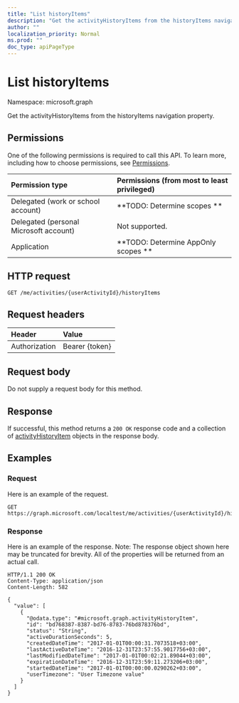 ```yaml
---
title: "List historyItems"
description: "Get the activityHistoryItems from the historyItems navigation property."
author: ""
localization_priority: Normal
ms.prod: ""
doc_type: apiPageType
---
```


# List historyItems

Namespace: microsoft.graph

Get the activityHistoryItems from the historyItems navigation property.

## Permissions
One of the following permissions is required to call this API. To learn more, including how to choose permissions, see [Permissions](/concepts/permissions-reference.md).

|Permission type|Permissions (from most to least privileged)|
|:---|:---|
|Delegated (work or school account)|**TODO: Determine scopes **|
|Delegated (personal Microsoft account)|Not supported.|
|Application|**TODO: Determine AppOnly scopes **|

## HTTP request
<!-- {
  "blockType": "ignored"
}
-->
``` http
GET /me/activities/{userActivityId}/historyItems
```

## Request headers
|Header|Value|
|:---|:---|
|Authorization|Bearer {token}|

## Request body
Do not supply a request body for this method.

## Response
If successful, this method returns a `200 OK` response code and a collection of [activityHistoryItem](../resources/activityhistoryitem.md) objects in the response body.

## Examples

### Request
Here is an example of the request.
<!-- {
  "blockType": "request",
  "name": "get_activityhistoryitem"
}
-->
``` http
GET https://graph.microsoft.com/localtest/me/activities/{userActivityId}/historyItems
```

### Response
Here is an example of the response. Note: The response object shown here may be truncated for brevity. All of the properties will be returned from an actual call.
<!-- {
  "blockType": "response",
  "truncated": true,
  "@odata.type": "collection(microsoft.graph.activityhistoryitem)"
}
-->
``` http
HTTP/1.1 200 OK
Content-Type: application/json
Content-Length: 582

{
  "value": [
    {
      "@odata.type": "#microsoft.graph.activityHistoryItem",
      "id": "bd768387-8387-bd76-8783-76bd878376bd",
      "status": "String",
      "activeDurationSeconds": 5,
      "createdDateTime": "2017-01-01T00:00:31.7073518+03:00",
      "lastActiveDateTime": "2016-12-31T23:57:55.9017756+03:00",
      "lastModifiedDateTime": "2017-01-01T00:02:21.89044+03:00",
      "expirationDateTime": "2016-12-31T23:59:11.273206+03:00",
      "startedDateTime": "2017-01-01T00:00:00.0290262+03:00",
      "userTimezone": "User Timezone value"
    }
  ]
}
```

